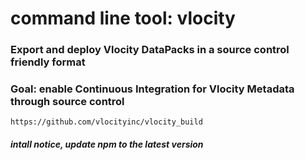 # command line tool: vlocity
 ### Export and deploy Vlocity DataPacks in a source control friendly format
 
 ### Goal: enable Continuous Integration for Vlocity Metadata through source control
 
 

```
https://github.com/vlocityinc/vlocity_build
```

##### intall notice, update npm to the latest version 
